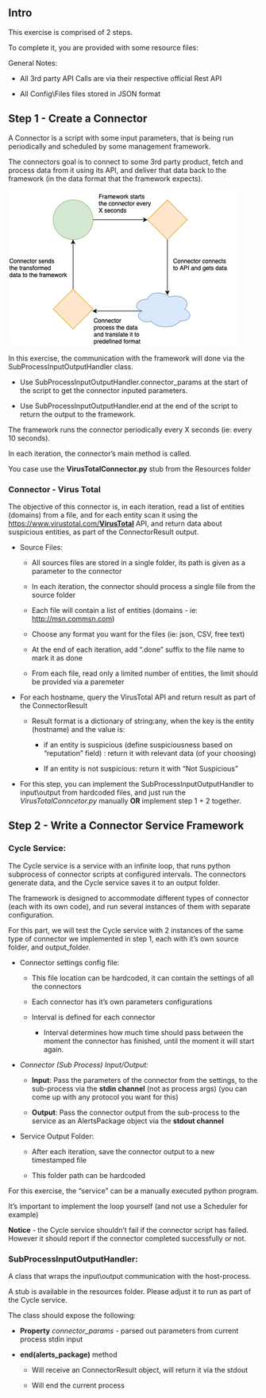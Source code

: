 ## **Intro**

This exercise is comprised of 2 steps.

To complete it, you are provided with some resource files:


General Notes:

-   All 3rd party API Calls are via their respective official Rest API

-   All Config\\Files files stored in JSON format

## **Step 1 - Create a Connector**

A Connector is a script with some input parameters, that is being run
periodically and scheduled by some management framework.

The connectors goal is to connect to some 3rd party product, fetch and process
data from it using its API, and deliver that data back to the framework (in the
data format that the framework expects).

![](media/d19e5ed3626468df2af1d8513d4afb6e.png)

In this exercise, the communication with the framework will done via the
SubProcessInputOutputHandler class.

-   Use SubProcessInputOutputHandler.connector_params at the start of the script
    to get the connector inputed parameters.

-   Use SubProcessInputOutputHandler.end at the end of the script to return the
    output to the framework.

The framework runs the connector periodically every X seconds (ie: every 10
seconds).

In each iteration, the connector’s main method is called.

You case use the **VirusTotalConnector.py** stub from the Resources folder

### **Connector - Virus Total**

The objective of this connector is, in each iteration, read a list of entities
(domains) from a file, and for each entity scan it using the
<https://www.virustotal.com/>[**VirusTotal**](https://developers.virustotal.com/v3.0/reference#overview)
API, and return data about suspicious entities, as part of the ConnectorResult
output.

-   Source Files:

    -   All sources files are stored in a single folder, its path is given as a
        parameter to the connector

    -   In each iteration, the connector should process a single file from the
        source folder

    -   Each file will contain a list of entities (domains - ie:
        <http://msn.com>[msn.com](http://msn.com))

    -   Choose any format you want for the files (ie: json, CSV, free text)

    -   At the end of each iteration, add “.done” suffix to the file name to
        mark it as done

    -   From each file, read only a limited number of entities, the limit should
        be provided via a paremeter

-   For each hostname, query the VirusTotal API and return result as part of the
    ConnectorResult

    -   Result format is a dictionary of string:any, when the key is the entity
        (hostname) and the value is:

        -   if an entity is suspicious (define suspiciousness based on
            “reputation” field) : return it with relevant data (of your
            choosing)

        -   If an entity is not suspicious: return it with “Not Suspicious”

-   For this step, you can implement the SubProcessInputOutputHandler to
    input\\output from hardcoded files, and just run the
    *VirusTotalConncetor.py* manually **OR** implement step 1 + 2 together.

## **Step 2 - Write a Connector Service Framework**

### **Cycle Service:**

The Cycle service is a service with an infinite loop, that runs python
subprocess of connector scripts at configured intervals. The connectors generate
data, and the Cycle service saves it to an output folder.

The framework is designed to accommodate different types of connector (each with
its own code), and run several instances of them with separate configuration.

For this part, we will test the Cycle service with 2 instances of the same type
of connector we implemented in step 1, each with it’s own source folder, and
output_folder.

-   Connector settings config file:

    -   This file location can be hardcoded, it can contain the settings of all
        the connectors

    -   Each connector has it’s own parameters configurations

    -   Interval is defined for each connector

        -   Interval determines how much time should pass between the moment the
            connector has finished, until the moment it will start again.

-   *Connector (Sub Process) Input/Output:*

    -   **Input**: Pass the parameters of the connector from the settings, to
        the sub-process via the **stdin channel** (not as process args) (you can
        come up with any protocol you want for this)

    -   **Output**: Pass the connector output from the sub-process to the
        service as an AlertsPackage object via the **stdout channel**

-   Service Output Folder:

    -   After each iteration, save the connector output to a new timestamped
        file

    -   This folder path can be hardcoded

For this exercise, the “service” can be a manually executed python program.

It’s important to implement the loop yourself (and not use a Scheduler for
example)

**Notice** - the Cycle service shouldn’t fail if the connector script has
failed. However it should report if the connector completed successfully or not.

### **SubProcessInputOutputHandler:**

A class that wraps the input\\output communication with the host-process.

A stub is available in the resources folder. Please adjust it to run as part of
the Cycle service.

The class should expose the following:

-   **Property** *connector_params -* parsed out parameters from current process
    stdin input

-   **end(alerts_package)** method

    -   Will receive an ConnectorResult object, will return it via the stdout

    -   Will end the current process
